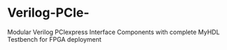# Verilog-PCIe-
Modular Verilog PCIexpress Interface Components with complete MyHDL Testbench for FPGA deployment
